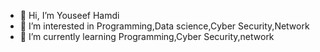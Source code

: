 - 👋 Hi, I’m Youseef Hamdi
- 👀 I’m interested in Programming,Data science,Cyber Security,Network
- 🌱 I’m currently learning Programming,Cyber Security,network
  

<!---
youseefhamdi/youseefhamdi is a ✨ special ✨ repository because its `README.md` (this file) appears on your GitHub profile.
You can click the Preview link to take a look at your changes.
--->
